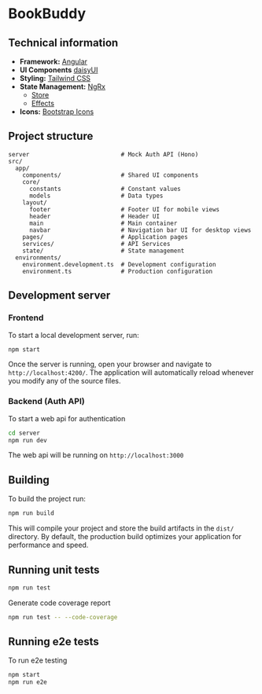 # BookBuddy

## Technical information

- **Framework:** [Angular]([https://](https://angular.dev/))
- **UI Components** [daisyUI]([https://daisyui.com/])
- **Styling:** [Tailwind CSS]([https://](https://tailwindcss.com/))
- **State Management:** [NgRx]([https://](https://ngrx.io/docs))
  - [Store]([https://](https://ngrx.io/guide/store))
  - [Effects]([https://](https://ngrx.io/guide/effects))
- **Icons:** [Bootstrap Icons]([https://](https://icons.getbootstrap.com/))

## Project structure

```.
server                          # Mock Auth API (Hono)
src/
  app/
    components/                 # Shared UI components
    core/
      constants                 # Constant values 
      models                    # Data types
    layout/
      footer                    # Footer UI for mobile views
      header                    # Header UI
      main                      # Main container
      navbar                    # Navigation bar UI for desktop views
    pages/                      # Application pages
    services/                   # API Services
    state/                      # State management
  environments/
    environment.development.ts  # Development configuration
    environment.ts              # Production configuration
```

## Development server

### Frontend

To start a local development server, run:

```bash
npm start
```

Once the server is running, open your browser and navigate to `http://localhost:4200/`. The application will automatically reload whenever you modify any of the source files.

### Backend (Auth API)

To start a web api for authentication

```bash
cd server
npm run dev
```

The web api will be running on `http://localhost:3000`

## Building

To build the project run:

```bash
npm run build
```

This will compile your project and store the build artifacts in the `dist/` directory. By default, the production build optimizes your application for performance and speed.

## Running unit tests

```bash
npm run test
```

Generate code coverage report

```bash
npm run test -- --code-coverage
```

## Running e2e tests

To run e2e testing

```bash
npm start
npm run e2e
```
